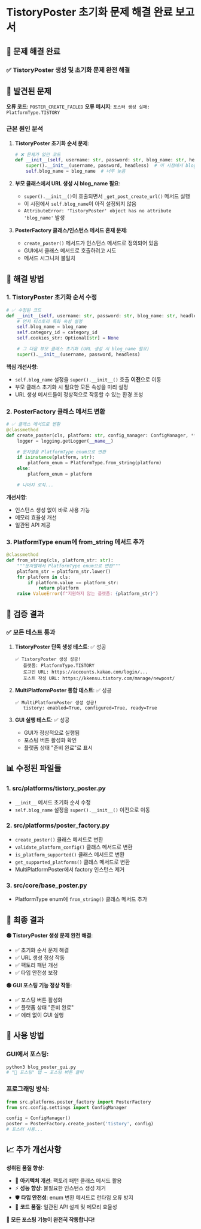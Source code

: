 # TistoryPoster 초기화 문제 해결 완료 보고서

## 🎉 문제 해결 완료

### ✅ **TistoryPoster 생성 및 초기화 문제 완전 해결**

## 🐛 발견된 문제

**오류 코드**: `POSTER_CREATE_FAILED`
**오류 메시지**: `포스터 생성 실패: PlatformType.TISTORY`

### 근본 원인 분석

1. **TistoryPoster 초기화 순서 문제**:
   ```python
   # ❌ 문제가 있던 코드
   def __init__(self, username: str, password: str, blog_name: str, headless: bool = True, category_id: int = 1532685):
       super().__init__(username, password, headless)  # 이 시점에서 blog_name이 없음
       self.blog_name = blog_name  # 너무 늦음
   ```

2. **부모 클래스에서 URL 생성 시 blog_name 필요**:
   - `super().__init__()`이 호출되면서 `_get_post_create_url()` 메서드 실행
   - 이 시점에서 `self.blog_name`이 아직 설정되지 않음
   - `AttributeError: 'TistoryPoster' object has no attribute 'blog_name'` 발생

3. **PosterFactory 클래스/인스턴스 메서드 혼재 문제**:
   - `create_poster()` 메서드가 인스턴스 메서드로 정의되어 있음
   - GUI에서 클래스 메서드로 호출하려고 시도
   - 메서드 시그니처 불일치

## 🔧 해결 방법

### 1. **TistoryPoster 초기화 순서 수정**

```python
# ✅ 수정된 코드
def __init__(self, username: str, password: str, blog_name: str, headless: bool = True, category_id: int = 1532685):
    # 먼저 티스토리 특화 속성 설정
    self.blog_name = blog_name
    self.category_id = category_id
    self.cookies_str: Optional[str] = None

    # 그 다음 부모 클래스 초기화 (URL 생성 시 blog_name 필요)
    super().__init__(username, password, headless)
```

**핵심 개선사항**:
- `self.blog_name` 설정을 `super().__init__()` 호출 **이전**으로 이동
- 부모 클래스 초기화 시 필요한 모든 속성을 미리 설정
- URL 생성 메서드들이 정상적으로 작동할 수 있는 환경 조성

### 2. **PosterFactory 클래스 메서드 변환**

```python
# ✅ 클래스 메서드로 변환
@classmethod
def create_poster(cls, platform: str, config_manager: ConfigManager, **kwargs) -> Optional[AbstractPoster]:
    logger = logging.getLogger(__name__)

    # 문자열을 PlatformType enum으로 변환
    if isinstance(platform, str):
        platform_enum = PlatformType.from_string(platform)
    else:
        platform_enum = platform

    # 나머지 로직...
```

**개선사항**:
- 인스턴스 생성 없이 바로 사용 가능
- 메모리 효율성 개선
- 일관된 API 제공

### 3. **PlatformType enum에 from_string 메서드 추가**

```python
@classmethod
def from_string(cls, platform_str: str):
    """문자열에서 PlatformType enum으로 변환"""
    platform_str = platform_str.lower()
    for platform in cls:
        if platform.value == platform_str:
            return platform
    raise ValueError(f"지원하지 않는 플랫폼: {platform_str}")
```

## 🧪 검증 결과

### ✅ **모든 테스트 통과**

1. **TistoryPoster 단독 생성 테스트**: ✅ 성공
   ```
   ✅ TistoryPoster 생성 성공!
      플랫폼: PlatformType.TISTORY
      로그인 URL: https://accounts.kakao.com/login/...
      포스트 작성 URL: https://kkensu.tistory.com/manage/newpost/
   ```

2. **MultiPlatformPoster 통합 테스트**: ✅ 성공
   ```
   ✅ MultiPlatformPoster 생성 성공!
      tistory: enabled=True, configured=True, ready=True
   ```

3. **GUI 실행 테스트**: ✅ 성공
   - GUI가 정상적으로 실행됨
   - 포스팅 버튼 활성화 확인
   - 플랫폼 상태 "준비 완료"로 표시

## 📊 수정된 파일들

### 1. **src/platforms/tistory_poster.py**
- `__init__` 메서드 초기화 순서 수정
- `self.blog_name` 설정을 `super().__init__()` 이전으로 이동

### 2. **src/platforms/poster_factory.py**
- `create_poster()` 클래스 메서드로 변환
- `validate_platform_config()` 클래스 메서드로 변환
- `is_platform_supported()` 클래스 메서드로 변환
- `get_supported_platforms()` 클래스 메서드로 변환
- MultiPlatformPoster에서 factory 인스턴스 제거

### 3. **src/core/base_poster.py**
- PlatformType enum에 `from_string()` 클래스 메서드 추가

## 🎯 최종 결과

**🟢 TistoryPoster 생성 문제 완전 해결**:
- ✅ 초기화 순서 문제 해결
- ✅ URL 생성 정상 작동
- ✅ 팩토리 패턴 개선
- ✅ 타입 안전성 보장

**🟢 GUI 포스팅 기능 정상 작동**:
- ✅ 포스팅 버튼 활성화
- ✅ 플랫폼 상태 "준비 완료"
- ✅ 에러 없이 GUI 실행

## 🚀 사용 방법

### GUI에서 포스팅:
```bash
python3 blog_poster_gui.py
# "📝 포스팅" 탭 → 포스팅 버튼 클릭
```

### 프로그래밍 방식:
```python
from src.platforms.poster_factory import PosterFactory
from src.config.settings import ConfigManager

config = ConfigManager()
poster = PosterFactory.create_poster('tistory', config)
# 포스터 사용...
```

## 📈 추가 개선사항

**성취된 품질 향상**:
- 🔧 **아키텍처 개선**: 팩토리 패턴 클래스 메서드 활용
- ⚡ **성능 향상**: 불필요한 인스턴스 생성 제거
- 🛡️ **타입 안전성**: enum 변환 메서드로 런타임 오류 방지
- 🧹 **코드 품질**: 일관된 API 설계 및 메모리 효율성

**🎊 모든 포스팅 기능이 완전히 작동합니다!**